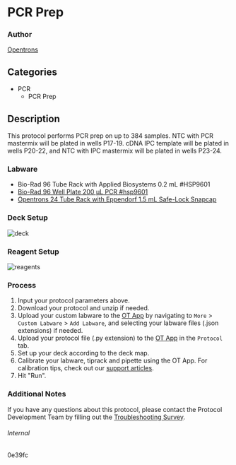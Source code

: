 # PCR Prep


### Author
[Opentrons](https://opentrons.com/)




## Categories
* PCR
	* PCR Prep


## Description
This protocol performs PCR prep on up to 384 samples. NTC with PCR mastermix will be plated in wells P17-19. cDNA IPC template will be plated in wells P20-22, and NTC with IPC mastermix will be plated in wells P23-24.


### Labware
* Bio-Rad 96 Tube Rack with Applied Biosystems 0.2 mL #HSP9601
* [Bio-Rad 96 Well Plate 200 µL PCR #hsp9601](http://www.bio-rad.com/en-us/sku/hsp9601-hard-shell-96-well-pcr-plates-low-profile-thin-wall-skirted-white-clear?ID=hsp9601)
* [Opentrons 24 Tube Rack with Eppendorf 1.5 mL Safe-Lock Snapcap](https://shop.opentrons.com/collections/opentrons-tips/products/tube-rack-set-1)


### Deck Setup
![deck](https://opentrons-protocol-library-website.s3.amazonaws.com/custom-README-images/0e39fc/supplements/deck.png)


### Reagent Setup
![reagents](https://opentrons-protocol-library-website.s3.amazonaws.com/custom-README-images/0e39fc/supplements/reagents.png)


### Process
1. Input your protocol parameters above.
2. Download your protocol and unzip if needed.
3. Upload your custom labware to the [OT App](https://opentrons.com/ot-app) by navigating to `More` > `Custom Labware` > `Add Labware`, and selecting your labware files (.json extensions) if needed.
4. Upload your protocol file (.py extension) to the [OT App](https://opentrons.com/ot-app) in the `Protocol` tab.
5. Set up your deck according to the deck map.
6. Calibrate your labware, tiprack and pipette using the OT App. For calibration tips, check out our [support articles](https://support.opentrons.com/en/collections/1559720-guide-for-getting-started-with-the-ot-2).
7. Hit "Run".


### Additional Notes
If you have any questions about this protocol, please contact the Protocol Development Team by filling out the [Troubleshooting Survey](https://protocol-troubleshooting.paperform.co/).


###### Internal
0e39fc

